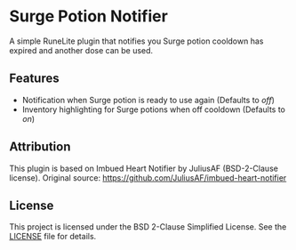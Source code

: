 # Surge Potion Notifier

A simple RuneLite plugin that notifies you Surge potion cooldown has expired and another dose can be used.

## Features

- Notification when Surge potion is ready to use again (Defaults to *off*)
- Inventory highlighting for Surge potions when off cooldown (Defaults to *on*)

## Attribution

This plugin is based on Imbued Heart Notifier by JuliusAF (BSD-2-Clause license).
Original source: https://github.com/JuliusAF/imbued-heart-notifier

## License

This project is licensed under the BSD 2-Clause Simplified License. See the [LICENSE](LICENSE) file for details.
